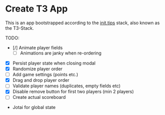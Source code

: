 # Create T3 App

This is an app bootstrapped according to the [init.tips](https://init.tips) stack, also known as the T3-Stack.

TODO:
- [/] Animate player fields
    - [ ] Animations are janky when re-ordering 
- [x] Persist player state when closing modal
- [X] Randomize player order
- [ ] Add game settings (points etc.)
- [X] Drag and drop player order
- [ ] Validate player names (duplicates, empty fields etc)
- [X] Disable remove button for first two players (min 2 players)
- [ ] Create actual scoreboard
- Jotai for global state